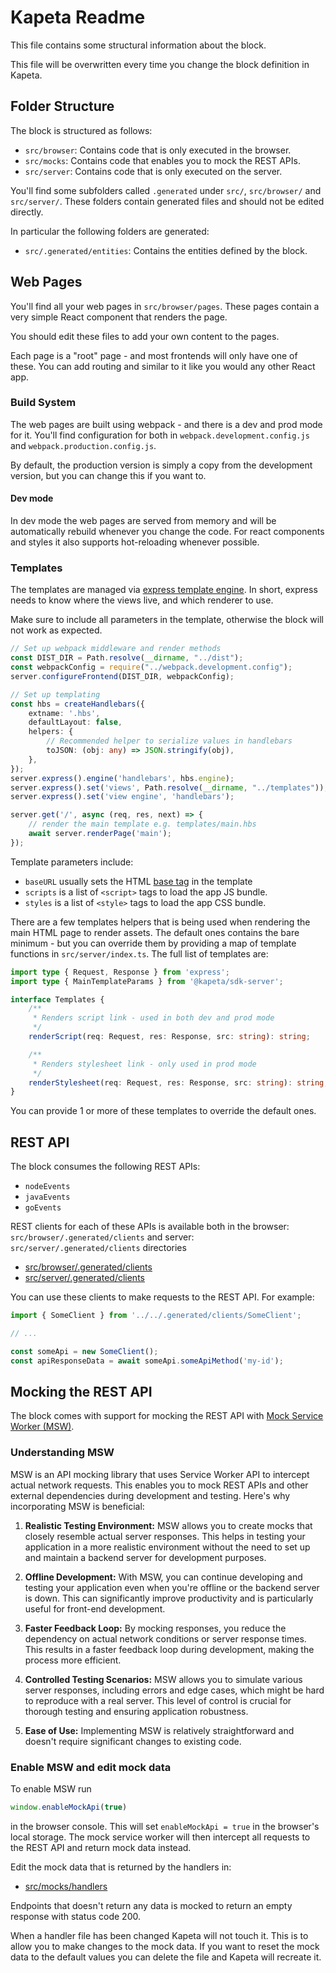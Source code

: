 # Kapeta Readme

This file contains some structural information about the block.

This file will be overwritten every time you change the block definition in Kapeta.

## Folder Structure

The block is structured as follows:

* `src/browser`: Contains code that is only executed in the browser.
* `src/mocks`: Contains code that enables you to mock the REST APIs.
* `src/server`: Contains code that is only executed on the server.

You'll find some subfolders called `.generated` under `src/`,  `src/browser/` and `src/server/`. 
These folders contain generated files and should not be edited directly.

In particular the following folders are generated:
* `src/.generated/entities`: Contains the entities defined by the block.

## Web Pages
You'll find all your web pages in `src/browser/pages`. These pages contain
a very simple React component that renders the page. 

You should edit these files to add your own content to the pages.

Each page is a "root" page - and most frontends will only have one of these. You can
add routing and similar to it like you would any other React app.

### Build System
The web pages are built using webpack - and there is a dev and prod mode for it.
You'll find configuration for both in `webpack.development.config.js` and `webpack.production.config.js`.

By default, the production version is simply a copy from the development version, but you can change this if you want to.

#### Dev mode
In dev mode the web pages are served from memory and will be automatically rebuild whenever you change the code.
For react components and styles it also supports hot-reloading whenever possible.

### Templates
The templates are managed via [express template engine](https://expressjs.com/en/guide/using-template-engines.html).
In short, express needs to know where the views live, and which renderer to use.

Make sure to include all parameters in the template, otherwise the block will not work as expected.

```typescript
// Set up webpack middleware and render methods
const DIST_DIR = Path.resolve(__dirname, "../dist");
const webpackConfig = require("../webpack.development.config");
server.configureFrontend(DIST_DIR, webpackConfig);

// Set up templating
const hbs = createHandlebars({
    extname: '.hbs',
    defaultLayout: false,
    helpers: {
        // Recommended helper to serialize values in handlebars
        toJSON: (obj: any) => JSON.stringify(obj),
    },
});
server.express().engine('handlebars', hbs.engine);
server.express().set('views', Path.resolve(__dirname, "../templates"));
server.express().set('view engine', 'handlebars');

server.get('/', async (req, res, next) => {
    // render the main template e.g. templates/main.hbs
    await server.renderPage('main');
});
```

Template parameters include:

- `baseURL` usually sets the HTML [base tag](https://developer.mozilla.org/en-US/docs/Web/HTML/Element/base) in the template
- `scripts` is a list of `<script>` tags to load the app JS bundle.
- `styles` is a list of `<style>` tags to load the app CSS bundle.


There are a few templates helpers that is being used when rendering the main HTML page to render assets.
The default ones contains the bare minimum - but you can override them by providing a map of template
functions in ```src/server/index.ts```. The full list of templates are:

```typescript
import type { Request, Response } from 'express';
import type { MainTemplateParams } from '@kapeta/sdk-server';

interface Templates {
    /**
     * Renders script link - used in both dev and prod mode
     */
    renderScript(req: Request, res: Response, src: string): string;

    /**
     * Renders stylesheet link - only used in prod mode
     */
    renderStylesheet(req: Request, res: Response, src: string): string;
}
```
You can provide 1 or more of these templates to override the default ones.


## REST API

The block consumes the following REST APIs:

* `nodeEvents`
* `javaEvents`
* `goEvents`

REST clients for each of these APIs is available both in the browser: `src/browser/.generated/clients` and server: `src/server/.generated/clients` directories
* [src/browser/.generated/clients](src/browser/.generated/clients)
* [src/server/.generated/clients](src/server/.generated/clients)


You can use these clients to make requests to the REST API. For example:

```typescript
import { SomeClient } from '../../.generated/clients/SomeClient';

// ...

const someApi = new SomeClient();
const apiResponseData = await someApi.someApiMethod('my-id');
```


## Mocking the REST API

The block comes with support for mocking the REST API with [Mock Service Worker (MSW)](https://mswjs.io/).


### Understanding MSW

MSW is an API mocking library that uses Service Worker API to intercept actual network requests. This enables you to mock REST APIs and other external dependencies during development and testing. Here's why incorporating MSW is beneficial:

1. **Realistic Testing Environment:** MSW allows you to create mocks that closely resemble actual server responses. This helps in testing your application in a more realistic environment without the need to set up and maintain a backend server for development purposes.

2. **Offline Development:** With MSW, you can continue developing and testing your application even when you're offline or the backend server is down. This can significantly improve productivity and is particularly useful for front-end development.

3. **Faster Feedback Loop:** By mocking responses, you reduce the dependency on actual network conditions or server response times. This results in a faster feedback loop during development, making the process more efficient.

4. **Controlled Testing Scenarios:** MSW allows you to simulate various server responses, including errors and edge cases, which might be hard to reproduce with a real server. This level of control is crucial for thorough testing and ensuring application robustness.

5. **Ease of Use:** Implementing MSW is relatively straightforward and doesn't require significant changes to existing code.


### Enable MSW and edit mock data

To enable MSW run

```js
window.enableMockApi(true)
```

in the browser console. This will set `enableMockApi = true` in the browser's local storage. The mock service worker will then intercept all requests to the REST API and return mock data instead.

Edit the mock data that is returned by the handlers in:
* [src/mocks/handlers](src/mocks/handlers)


Endpoints that doesn't return any data is mocked to return an empty response with status code 200.

When a handler file has been changed Kapeta will not touch it. This is to allow you to make changes to the mock data. If you want to reset the mock data to the default values you can delete the file and Kapeta will recreate it.

